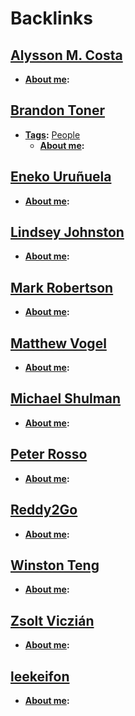 
# Backlinks
## [Alysson M. Costa](<Alysson M. Costa.md>)
- **[About me](<About me.md>):**

## [Brandon Toner](<Brandon Toner.md>)
- **[Tags](<Tags.md>):** [People](<People.md>)
    - **[About me](<About me.md>):**

## [Eneko Uruñuela](<Eneko Uruñuela.md>)
- **[About me](<About me.md>):**

## [Lindsey Johnston](<Lindsey Johnston.md>)
- **[About me](<About me.md>):**

## [Mark Robertson](<Mark Robertson.md>)
- **[About me](<About me.md>):**

## [Matthew Vogel](<Matthew Vogel.md>)
- **[About me](<About me.md>):**

## [Michael Shulman](<Michael Shulman.md>)
- **[About me](<About me.md>):**

## [Peter Rosso](<Peter Rosso.md>)
- **[About me](<About me.md>):**

## [Reddy2Go](<Reddy2Go.md>)
- **[About me](<About me.md>):**

## [Winston Teng](<Winston Teng.md>)
- **[About me](<About me.md>):**

## [Zsolt Viczián](<Zsolt Viczián.md>)
- **[About me](<About me.md>):**

## [leekeifon](<leekeifon.md>)
- **[About me](<About me.md>):**

